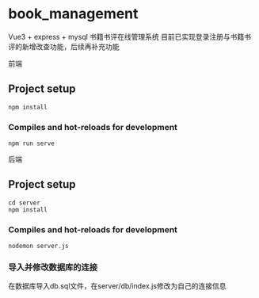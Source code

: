 # book_management

Vue3 + express + mysql 
书籍书评在线管理系统
目前已实现登录注册与书籍书评的新增改查功能，后续再补充功能

前端
## Project setup
```
npm install
```

### Compiles and hot-reloads for development
```
npm run serve
```

后端
## Project setup
```
cd server
npm install
```

### Compiles and hot-reloads for development
```
nodemon server.js
```

### 导入并修改数据库的连接
在数据库导入db.sql文件，在server/db/index.js修改为自己的连接信息



